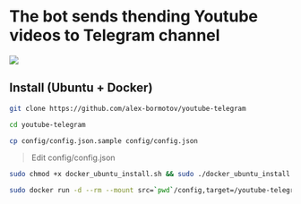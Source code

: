 # The bot sends thending Youtube videos to Telegram channel

![](https://github.com/alex-bormotov/youtube-telegram/workflows/Github-CICD/badge.svg)

## Install (Ubuntu + Docker)

```bash
git clone https://github.com/alex-bormotov/youtube-telegram
```

```bash
cd youtube-telegram
```

```bash
cp config/config.json.sample config/config.json
```

> Edit config/config.json

```bash
sudo chmod +x docker_ubuntu_install.sh && sudo ./docker_ubuntu_install.sh
```

```bash
sudo docker run -d --rm --mount src=`pwd`/config,target=/youtube-telegram/config,type=bind skilfulll1/youtube-telegram:latest
```
